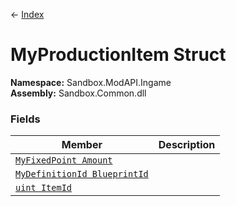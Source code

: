 ← [Index](index.md)
# MyProductionItem Struct
**Namespace:** Sandbox.ModAPI.Ingame  
**Assembly:** Sandbox.Common.dll  
### Fields
|Member|Description|
|---|---|
|[`MyFixedPoint Amount`](Sandbox.ModAPI.Ingame.Amount.md)||
|[`MyDefinitionId BlueprintId`](Sandbox.ModAPI.Ingame.BlueprintId.md)||
|[`uint ItemId`](Sandbox.ModAPI.Ingame.ItemId.md)||
